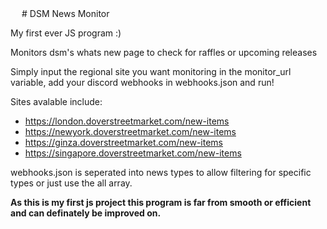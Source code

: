 <img align="left" src="https://wakatime.com/badge/github/clearclarencs/dsm_news_monitor.svg" height="15">
# DSM News Monitor

My first ever JS program :)

Monitors dsm's whats new page to check for raffles or upcoming releases

Simply input the regional site you want monitoring in the monitor_url variable, add your discord webhooks in webhooks.json and run!

Sites avalable include:
- https://london.doverstreetmarket.com/new-items
- https://newyork.doverstreetmarket.com/new-items
- https://ginza.doverstreetmarket.com/new-items
- https://singapore.doverstreetmarket.com/new-items

webhooks.json is seperated into news types to allow filtering for specific types or just use the all array.

**As this is my first js project this program is far from smooth or efficient and can definately be improved on.**
